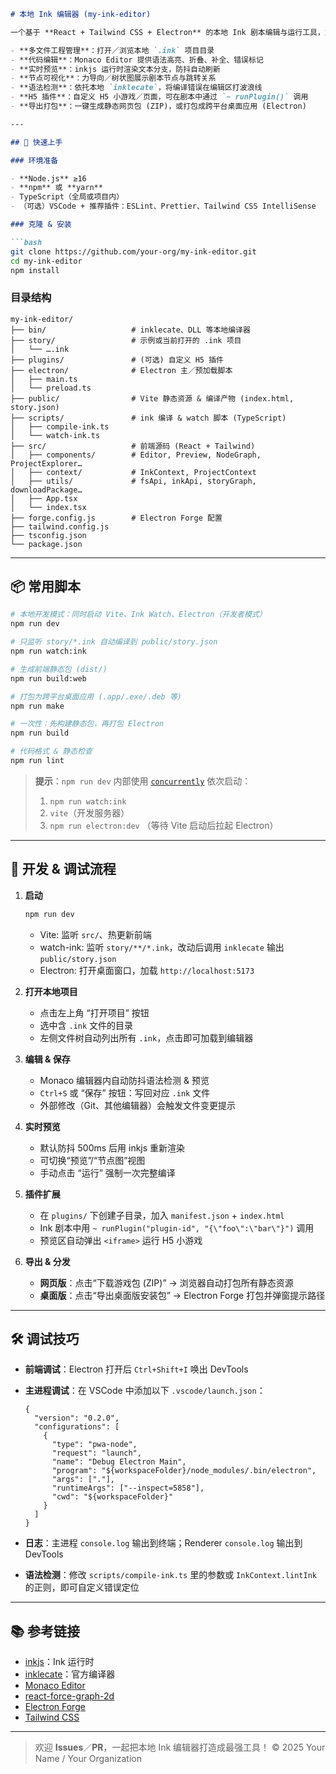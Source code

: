 ````markdown
# 本地 Ink 编辑器 (my-ink-editor)

一个基于 **React + Tailwind CSS + Electron** 的本地 Ink 剧本编辑与运行工具，支持：

- **多文件工程管理**：打开／浏览本地 `.ink` 项目目录  
- **代码编辑**：Monaco Editor 提供语法高亮、折叠、补全、错误标记  
- **实时预览**：inkjs 运行时渲染文本分支，防抖自动刷新  
- **节点可视化**：力导向／树状图展示剧本节点与跳转关系  
- **语法检测**：依托本地 `inklecate`，将编译错误在编辑区打波浪线  
- **H5 插件**：自定义 H5 小游戏／页面，可在剧本中通过 `~ runPlugin()` 调用  
- **导出打包**：一键生成静态网页包 (ZIP)，或打包成跨平台桌面应用 (Electron)

---

## 🚀 快速上手

### 环境准备

- **Node.js** ≥16  
- **npm** 或 **yarn**  
- TypeScript（全局或项目内）  
- （可选）VSCode + 推荐插件：ESLint、Prettier、Tailwind CSS IntelliSense

### 克隆 & 安装

```bash
git clone https://github.com/your-org/my-ink-editor.git
cd my-ink-editor
npm install
````

### 目录结构

```
my-ink-editor/
├── bin/                   # inklecate、DLL 等本地编译器
├── story/                 # 示例或当前打开的 .ink 项目
│   └── ….ink
├── plugins/               # (可选) 自定义 H5 插件
├── electron/              # Electron 主／预加载脚本
│   ├── main.ts
│   └── preload.ts
├── public/                # Vite 静态资源 & 编译产物 (index.html, story.json)
├── scripts/               # ink 编译 & watch 脚本 (TypeScript)
│   ├── compile-ink.ts
│   └── watch-ink.ts
├── src/                   # 前端源码 (React + Tailwind)
│   ├── components/        # Editor, Preview, NodeGraph, ProjectExplorer…
│   ├── context/           # InkContext, ProjectContext
│   ├── utils/             # fsApi, inkApi, storyGraph, downloadPackage…
│   ├── App.tsx
│   └── index.tsx
├── forge.config.js        # Electron Forge 配置
├── tailwind.config.js     
├── tsconfig.json          
└── package.json           
```

---

## 📦 常用脚本

```bash
# 本地开发模式：同时启动 Vite、Ink Watch、Electron（开发者模式）
npm run dev

# 只监听 story/*.ink 自动编译到 public/story.json
npm run watch:ink

# 生成前端静态包 (dist/)
npm run build:web

# 打包为跨平台桌面应用 (.app/.exe/.deb 等)
npm run make

# 一次性：先构建静态包，再打包 Electron
npm run build

# 代码格式 & 静态检查
npm run lint
```

> **提示**：`npm run dev` 内部使用 [`concurrently`](https://github.com/open-cli-tools/concurrently) 依次启动：
>
> 1. `npm run watch:ink`
> 2. `vite`（开发服务器）
> 3. `npm run electron:dev` （等待 Vite 启动后拉起 Electron）

---

## 🔨 开发 & 调试流程

1. **启动**

   ```bash
   npm run dev
   ```

   * Vite: 监听 `src/`、热更新前端
   * watch-ink: 监听 `story/**/*.ink`，改动后调用 `inklecate` 输出 `public/story.json`
   * Electron: 打开桌面窗口，加载 `http://localhost:5173`

2. **打开本地项目**

   * 点击左上角 “打开项目” 按钮
   * 选中含 `.ink` 文件的目录
   * 左侧文件树自动列出所有 `.ink`，点击即可加载到编辑器

3. **编辑 & 保存**

   * Monaco 编辑器内自动防抖语法检测 & 预览
   * `Ctrl+S` 或 “保存” 按钮：写回对应 `.ink` 文件
   * 外部修改（Git、其他编辑器）会触发文件变更提示

4. **实时预览**

   * 默认防抖 500ms 后用 inkjs 重新渲染
   * 可切换“预览”/“节点图”视图
   * 手动点击 “运行” 强制一次完整编译

5. **插件扩展**

   * 在 `plugins/` 下创建子目录，加入 `manifest.json` + `index.html`
   * Ink 剧本中用 `~ runPlugin("plugin-id", "{\"foo\":\"bar\"}")` 调用
   * 预览区自动弹出 `<iframe>` 运行 H5 小游戏

6. **导出 & 分发**

   * **网页版**：点击“下载游戏包 (ZIP)” → 浏览器自动打包所有静态资源
   * **桌面版**：点击“导出桌面版安装包” → Electron Forge 打包并弹窗提示路径

---

## 🛠 调试技巧

* **前端调试**：Electron 打开后 `Ctrl+Shift+I` 唤出 DevTools
* **主进程调试**：在 VSCode 中添加以下 `.vscode/launch.json`：

  ```jsonc
  {
    "version": "0.2.0",
    "configurations": [
      {
        "type": "pwa-node",
        "request": "launch",
        "name": "Debug Electron Main",
        "program": "${workspaceFolder}/node_modules/.bin/electron",
        "args": ["."],
        "runtimeArgs": ["--inspect=5858"],
        "cwd": "${workspaceFolder}"
      }
    ]
  }
  ```
* **日志**：主进程 `console.log` 输出到终端；Renderer `console.log` 输出到 DevTools
* **语法检测**：修改 `scripts/compile-ink.ts` 里的参数或 `InkContext.lintInk` 的正则，即可自定义错误定位

---

## 📚 参考链接

* [inkjs](https://github.com/y-lohse/inkjs)：Ink 运行时
* [inklecate](https://github.com/inkle/ink)：官方编译器
* [Monaco Editor](https://github.com/microsoft/monaco-editor)
* [react-force-graph-2d](https://github.com/vasturiano/react-force-graph)
* [Electron Forge](https://www.electronforge.io/)
* [Tailwind CSS](https://tailwindcss.com/)

---

> 欢迎 **Issues**／**PR**，一起把本地 Ink 编辑器打造成最强工具！
> © 2025 Your Name / Your Organization

